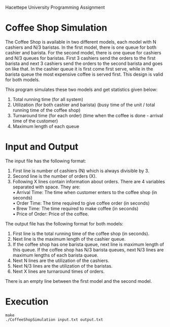 Hacettepe University Programming Assignment

# Coffee Shop Simulation

The Coffee Shop is available in two different models, each model with N cashiers and N/3 baristas. In the first model, there is one queue for both cashier and barista. For the second model, there is one queue for cashiers and N/3 queues for baristas. First 3 cashiers send the orders to the first barista and next 3 cashiers send the orders to the second barista and goes on like that. In the cashier queue it is first come first serve, while in the barista queue the most expensive coffee is served first. This design is valid for both models.

This program simulates these two models and get statistics given below:
1. Total running time (for all system)
2. Utilization (for both cashier and barista) (busy time of the unit / total running time of the coffee shop)
3. Turnaround time (for each order) (time when the coffee is done - arrival time of the customer)
4. Maximum length of each queue

# Input and Output

The input file has the following format:
1. First line is number of cashiers (N) which is always divisible by 3.
2. Second line is the number of orders (X).
3. Following X lines contain information about orders. There are 4 variables separated with space. They are:  
• Arrival Time: The time when customer enters to the coffee shop (in seconds)   
• Order Time: The time required to give coffee order (in seconds)   
• Brew Time: The time required to make coffee (in seconds)  
• Price of Order: Price of the coffee.  

The output file has the following format for both models:
1. First line is the total running time of the coffee shop (in seconds).
2. Next line is the maximum length of the cashier queue.
3. If the coffee shop has one barista queue, next line is maximum length of this queue. If the coffee shop has N/3 barista queues, next N/3 lines are maximum lengths of each barista queue.
4. Next N lines are the utilization of the cashiers.
5. Next N/3 lines are the utilization of the baristas.
6. Next X lines are turnaround times of orders.  

There is an empty line between the first model and the second model.

# Execution
    make
    ./CoffeeShopSimulation input.txt output.txt
